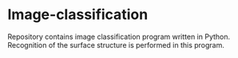 # Image-classification
Repository contains image classification program written in Python.
Recognition of the surface structure is performed in this program. 
